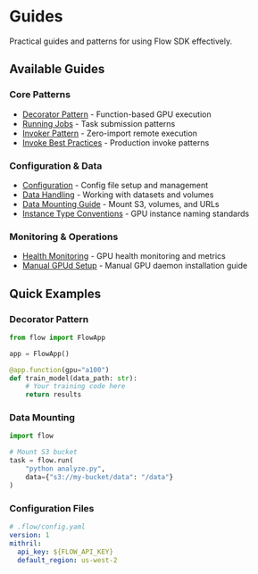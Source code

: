 # Guides

Practical guides and patterns for using Flow SDK effectively.

## Available Guides

### Core Patterns
- [Decorator Pattern](decorator-pattern.md) - Function-based GPU execution
- [Running Jobs](running-jobs.md) - Task submission patterns
- [Invoker Pattern](INVOKER_PATTERN.md) - Zero-import remote execution
- [Invoke Best Practices](INVOKE_BEST_PRACTICES.md) - Production invoke patterns

### Configuration & Data
- [Configuration](configuration.md) - Config file setup and management
- [Data Handling](data-handling.md) - Working with datasets and volumes
- [Data Mounting Guide](data-mounting-guide.md) - Mount S3, volumes, and URLs
- [Instance Type Conventions](instance-type-conventions.md) - GPU instance naming standards

### Monitoring & Operations
- [Health Monitoring](health-monitoring.md) - GPU health monitoring and metrics
- [Manual GPUd Setup](manual-gpud-setup.md) - Manual GPU daemon installation guide



## Quick Examples

### Decorator Pattern
```python
from flow import FlowApp

app = FlowApp()

@app.function(gpu="a100")
def train_model(data_path: str):
    # Your training code here
    return results
```

### Data Mounting
```python
import flow

# Mount S3 bucket
task = flow.run(
    "python analyze.py",
    data={"s3://my-bucket/data": "/data"}
)
```

### Configuration Files
```yaml
# .flow/config.yaml
version: 1
mithril:
  api_key: ${FLOW_API_KEY}
  default_region: us-west-2
```
